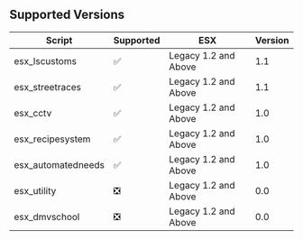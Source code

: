 ## Supported Versions
| Script            | Supported                      | ESX                  | Version | 
| ------------------|--------------------------------|----------------------|---------|
| esx_lscustoms     | :white_check_mark:             | Legacy 1.2 and Above | 1.1     |
| esx_streetraces   | :white_check_mark:             | Legacy 1.2 and Above | 1.1     |
| esx_cctv          | :white_check_mark:             | Legacy 1.2 and Above | 1.0     |
| esx_recipesystem  | :white_check_mark:             | Legacy 1.2 and Above | 1.0     |
| esx_automatedneeds| :white_check_mark:             | Legacy 1.2 and Above | 1.0     |
| esx_utility       | :negative_squared_cross_mark:  | Legacy 1.2 and Above | 0.0     |
| esx_dmvschool     | :negative_squared_cross_mark:  | Legacy 1.2 and Above | 0.0     |
